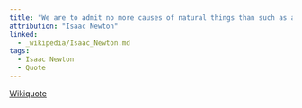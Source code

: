 ```yaml
---
title: "We are to admit no more causes of natural things than such as are both true and sufficient to explain their appearances."
attribution: "Isaac Newton"
linked:
  - _wikipedia/Isaac_Newton.md
tags:
  - Isaac Newton
  - Quote
---
```

[Wikiquote](https://en.wikiquote.org/wiki/Isaac_Newton)